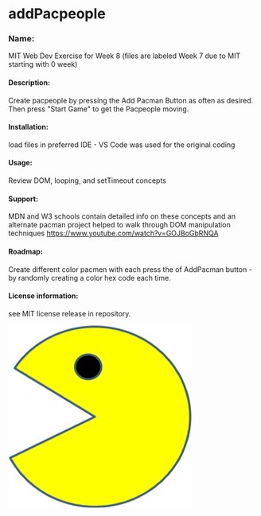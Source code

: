 # addPacpeople

### Name: 
MIT Web Dev Exercise for Week 8 (files are labeled Week 7 due to MIT starting with 0 week)

#### Description: 
Create pacpeople by pressing the Add Pacman Button as often as desired. Then press "Start Game" to get the Pacpeople moving.

#### Installation: 
load files in preferred IDE - VS Code was used for the original coding

#### Usage: 
Review DOM, looping, and setTimeout concepts

#### Support: 
MDN and W3 schools contain detailed info on these concepts and an alternate pacman project helped to walk through DOM manipulation techniques https://www.youtube.com/watch?v=GOJBoGbRNQA

#### Roadmap: 
Create different color pacmen with each press the of AddPacman button - by randomly creating a color hex code each time.

#### License information: 
see MIT license release in repository.

![pac man image](PacMan3.png "PacMan")
